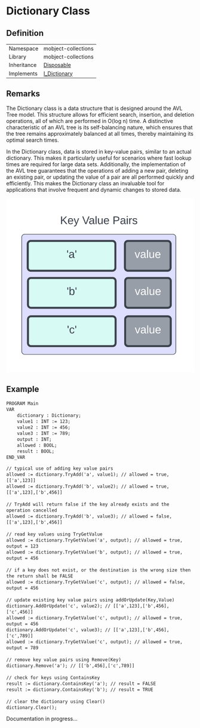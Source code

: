 # Dictionary Class

## Definition

|             |                                                          |
| ----------- | -------------------------------------------------------- |
| Namespace   | mobject-collections                                      |
| Library     | mobject-collections                                      |
| Inheritance | [Disposable](http://disposable.mobject.org/#/disposable) |
| Implements  | [I_Dictionary](i-dictionary.md)                          |

## Remarks

The Dictionary class is a data structure that is designed around the AVL Tree model. This structure allows for efficient search, insertion, and deletion operations, all of which are performed in O(log n) time. A distinctive characteristic of an AVL tree is its self-balancing nature, which ensures that the tree remains approximately balanced at all times, thereby maintaining its optimal search times.

In the Dictionary class, data is stored in key-value pairs, similar to an actual dictionary. This makes it particularly useful for scenarios where fast lookup times are required for large data sets. Additionally, the implementation of the AVL tree guarantees that the operations of adding a new pair, deleting an existing pair, or updating the value of a pair are all performed quickly and efficiently. This makes the Dictionary class an invaluable tool for applications that involve frequent and dynamic changes to stored data.

<img src="./images/dictionary-example.svg">

## Example

```declaration
PROGRAM Main
VAR
	dictionary : Dictionary;
	value1 : INT := 123;
	value2 : INT := 456;
	value3 : INT := 789;
	output : INT;
	allowed : BOOL;
    result : BOOL;
END_VAR
```

```body
// typical use of adding key value pairs
allowed := dictionary.TryAdd('a', value1); // allowed = true, [['a',123]]
allowed := dictionary.TryAdd('b', value2); // allowed = true, [['a',123],['b',456]]

// TryAdd will return false if the key already exists and the operation cancelled
allowed := dictionary.TryAdd('b', value3); // allowed = false, [['a',123],['b',456]]

// read key values using TryGetValue
allowed := dictionary.TryGetValue('a', output); // allowed = true, output = 123
allowed := dictionary.TryGetValue('b', output); // allowed = true, output = 456

// if a key does not exist, or the destination is the wrong size then the return shall be FALSE
allowed := dictionary.TryGetValue('c', output); // allowed = false, output = 456

// update existing key value pairs using addOrUpdate(Key,Value)
dictionary.AddOrUpdate('c', value2); // [['a',123],['b',456],['c',456]]
allowed := dictionary.TryGetValue('c', output); // allowed = true, output = 456
dictionary.AddOrUpdate('c', value3); // [['a',123],['b',456],['c',789]]
allowed := dictionary.TryGetValue('c', output); // allowed = true, output = 789

// remove key value pairs using Remove(Key)
dictionary.Remove('a'); // [['b',456],['c',789]]

// check for keys using ContainsKey
result := dictionary.ContainsKey('a'); // result = FALSE
result := dictionary.ContainsKey('b'); // result = TRUE

// clear the dictionary using Clear()
dictionary.Clear();
```

Documentation in progress...
